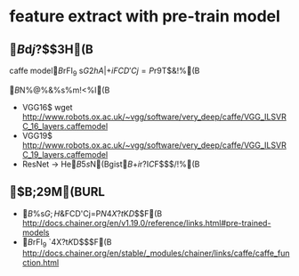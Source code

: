 # feature extract with pre-train model
## $B$d$j$?$$$3$H(B

caffe model$B$rFI$_9~$s$G2hA|$+$iFCD'Cj=P$r9T$&!%(B

$B%+%U%'%b%G%k$N%@%&%s%m!<%I(B
- VGG16$ wget http://www.robots.ox.ac.uk/~vgg/software/very_deep/caffe/VGG_ILSVRC_16_layers.caffemodel
- VGG19$  http://www.robots.ox.ac.uk/~vgg/software/very_deep/caffe/VGG_ILSVRC_19_layers.caffemodel
- ResNet -> He$B$5$s$N(Bgist$B$+$i%j%s%/$r$?$I$C$F$$$/!%(B

## $B;29M(BURL
- $B%a%$%s$G;H$&FCD'Cj=P$N4X?t$K$D$$$F(B http://docs.chainer.org/en/v1.19.0/reference/links.html#pre-trained-models
- $B%+%U%'%b%G%k$rFI$_9~$`4X?t$K$D$$$F(B http://docs.chainer.org/en/stable/_modules/chainer/links/caffe/caffe_function.html
